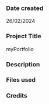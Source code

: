 
### Date created
26/02/2024

### Project Title
myPortfolio

### Description

### Files used

### Credits


